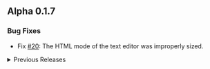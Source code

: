 ## Alpha 0.1.7
### Bug Fixes
- Fix [#20](https://github.com/Mezryss/FVTT-Genesys/issues/20): The HTML mode of the text editor was improperly sized.

<details>
<summary>Previous Releases</summary>

## Alpha 0.1.6
### Bug Fixes
- Fix [#35](https://github.com/Mezryss/FVTT-Genesys/issues/35): Active talents with no active category were listed twice.

## Alpha 0.1.5
### Bug Fixes
- Fix [#36](https://github.com/Mezryss/FVTT-Genesys/issues/36): Career item sheet was not showing editor view.

## Alpha 0.1.4: The Magical Update!
- With permission, added [MilkMyth](http://milkmyth.com)'s updated Magical Girl custom Dice Symbols to the system! These can be enabled in settings, are client-specific (so each user can use them or not, at their own discretion), and are also available for use in Dice So Nice!

## Alpha 0.1.3
### Bug Fixes:
- Fix [#32](https://github.com/Mezryss/FVTT-Genesys/issues/32): Deleting qualities & skills on an item embedded in an Actor failed with a proxy error.

## Alpha 0.1.2
### Bug Fixes:
- Fix [#31](https://github.com/Mezryss/FVTT-Genesys/issues/31): Quantity adjustment for items in inventory doesn't work.

## Alpha 0.1.1
### Updates:
- Disallowed adding ActiveEffects to Item Qualities until a better solution is implemented for referencing or embedding them in items.
- [#25](https://github.com/Mezryss/FVTT-Genesys/issues/25) Allow adding item qualities to Armor.
### Bug Fixes:
- Fix [#22](https://github.com/Mezryss/FVTT-Genesys/issues/22): In skills tab, context menu can appear below XP Container and other skill categories.
- Fix [#27](https://github.com/Mezryss/FVTT-Genesys/issues/27): Disallow archetype removal if XP has changed since Archetype was applied.
</details>
